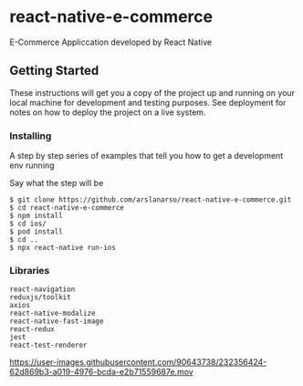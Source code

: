 # react-native-e-commerce

E-Commerce Appliccation developed by React Native
## Getting Started

These instructions will get you a copy of the project up and running on your local machine for development and testing purposes. See deployment for notes on how to deploy the project on a live system.


### Installing

A step by step series of examples that tell you how to get a development env running

Say what the step will be

```
$ git clone https://github.com/arslanarso/react-native-e-commerce.git
$ cd react-native-e-commerce
$ npm install
$ cd ios/
$ pod install
$ cd ..
$ npx react-native run-ios
```



### Libraries


```
react-navigation
reduxjs/toolkit
axios
react-native-modalize
react-native-fast-image
react-redux
jest
react-test-renderer
```





https://user-images.githubusercontent.com/90643738/232356424-62d869b3-a019-4976-bcda-e2b71559687e.mov

